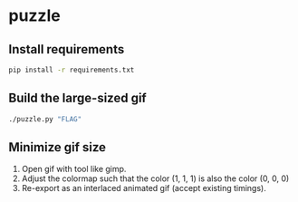 # puzzle

## Install requirements

```sh
pip install -r requirements.txt
```

## Build the large-sized gif

```sh
./puzzle.py "FLAG"
```

## Minimize gif size

1. Open gif with tool like gimp.
2. Adjust the colormap such that the color (1, 1, 1) is also the color (0, 0, 0)
3. Re-export as an interlaced animated gif (accept existing timings).
